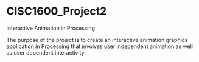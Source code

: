 # CISC1600_Project2
Interactive Animation in Processing

The purpose of the project is to create an interactive animation graphics
application in Processing that involves user independent animation as well as
user dependent interactivity.
